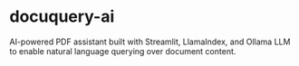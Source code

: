 # docuquery-ai
AI-powered PDF assistant built with Streamlit, LlamaIndex, and Ollama LLM to enable natural language querying over document content.
